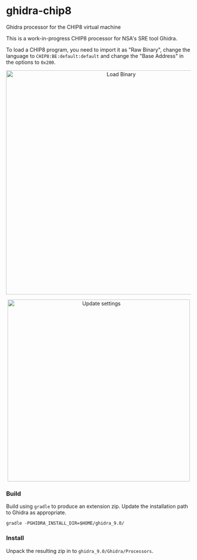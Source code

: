 # ghidra-chip8
Ghidra processor for the CHIP8 virtual machine

This is a work-in-progress CHIP8 processor for NSA's SRE tool Ghidra.

To load a CHIP8 program, you need to import it as "Raw Binary", change the language to `CHIP8:BE:default:default` and change the "Base Address" in the options to `0x200`.

<p align="center">
<img width="612" alt="Load Binary" src="https://user-images.githubusercontent.com/16033421/54198172-1bac4980-44c6-11e9-92ef-35f38a21b728.png">
</p>

<p align="center">
<img width="497" alt="Update settings" src="https://user-images.githubusercontent.com/16033421/54197977-9de83e00-44c5-11e9-879b-2ef04c4a54fc.png">
</p>

### Build

Build using `gradle` to produce an extension zip. Update the installation path to Ghidra as appropriate.

```
gradle -PGHIDRA_INSTALL_DIR=$HOME/ghidra_9.0/
```

### Install

Unpack the resulting zip in to `ghidra_9.0/Ghidra/Processors`.
